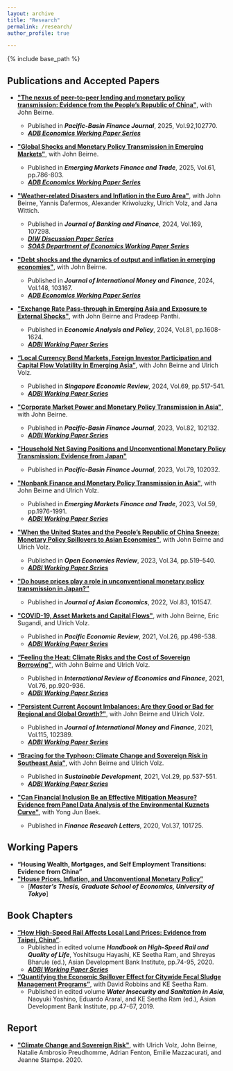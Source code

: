 ```yaml
---
layout: archive
title: "Research"
permalink: /research/
author_profile: true

---
```


{% include base_path %}

## Publications and Accepted Papers

* [**"The nexus of peer-to-peer lending and monetary policy transmission: Evidence from the People’s Republic of China"**](https://doi.org/10.1016/j.pacfin.2025.102770), with John Beirne.
  * Published in ***Pacific-Basin Finance Journal***, 2025, Vol.92,102770.
  * [***ADB Economics Working Paper Series***](https://papers.ssrn.com/sol3/papers.cfm?abstract_id=5009621)

* [**"Global Shocks and Monetary Policy Transmission in Emerging Markets"**](https://doi.org/10.1080/1540496X.2024.2443621), with John Beirne.
  * Published in ***Emerging Markets Finance and Trade***, 2025, Vol.61, pp.786-803.
  * [***ADB Economics Working Paper Series***](https://papers.ssrn.com/sol3/papers.cfm?abstract_id=4825765#)

* [**"Weather-related Disasters and Inflation in the Euro Area"**](https://doi.org/10.1016/j.jbankfin.2024.107298), with John Beirne, Yannis Dafermos, Alexander Kriwoluzky, Ulrich Volz, and Jana Wittich.
  * Published in ***Journal of Banking and Finance***, 2024, Vol.169, 107298.
  * [***DIW Discussion Paper Series***](https://www.diw.de/de/diw_01.c.829793.de/publikationen/diskussionspapiere/2021_1981/the_effects_of_natural_disasters_on_price_stability_in_the_euro_area.html)
  * [***SOAS Department of Economics Working Paper Series***](https://eprints.soas.ac.uk/36029/1/WP244.pdf)

* [**"Debt shocks and the dynamics of output and inflation in emerging economies"**](https://doi.org/10.1016/j.jimonfin.2024.103167), with John Beirne.
  * Published in ***Journal of International Money and Finance***, 2024, Vol.148, 103167.
  * [***ADB Economics Working Paper Series***](https://papers.ssrn.com/sol3/papers.cfm?abstract_id=4929322)

* [**"Exchange Rate Pass-through in Emerging Asia and Exposure to External Shocks"**](https://doi.org/10.1016/j.eap.2023.10.033), with John Beirne and Pradeep Panthi.
  * Published in ***Economic Analysis and Policy***, 2024, Vol.81, pp.1608-1624.
  * [***ADBI Working Paper Series***](https://www.adb.org/publications/exchange-rate-pass-through-in-emerging-asia-and-exposure-to-external-shocks)

* [**“Local Currency Bond Markets, Foreign Investor Participation and Capital Flow Volatility in Emerging Asia”**](https://doi.org/10.1142/S0217590821410083), with John
Beirne and Ulrich Volz.  
  * Published in ***Singapore Economic Review***, 2024, Vol.69, pp.517-541.
  * [***ADBI Working Paper Series***](https://www.adb.org/publications/local-currency-bond-markets-foreign-investor-capital-flow-volatility-asia)

* [**"Corporate Market Power and Monetary Policy Transmission in Asia"**](https://doi.org/10.1016/j.pacfin.2023.102132), with John Beirne.
  * Published in ***Pacific-Basin Finance Journal***, 2023, Vol.82, 102132.
  * [***ADBI Working Paper Series***](https://www.adb.org/publications/corporate-market-power-and-monetary-policy-transmission-in-asia)
* [**"Household Net Saving Positions and Unconventional Monetary Policy Transmission: Evidence from Japan"**](https://doi.org/10.1016/j.pacfin.2023.102032)
  * Published in ***Pacific-Basin Finance Journal***, 2023, Vol.79, 102032.
* [**"Nonbank Finance and Monetary Policy Transmission in Asia"**](https://doi.org/10.1080/1540496X.2022.2156279), with John
Beirne and Ulrich Volz.  
  * Published in ***Emerging Markets Finance and Trade***, 2023, Vol.59, pp.1976-1991.
  * [***ADBI Working Paper Series***](https://www.adb.org/publications/nonbank-finance-and-monetary-policy-transmission-in-asia)
* [**"When the United States and the People’s Republic of China Sneeze: Monetary Policy Spillovers to Asian Economies"**](https://link.springer.com/article/10.1007/s11079-022-09695-1), with John
Beirne and Ulrich Volz.  
  * Published in ***Open Economies Review***, 2023, Vol.34, pp.519–540.
  * [***ADBI Working Paper Series***](https://www.adb.org/publications/when-united-states-prc-sneeze-financial-spillovers-asia)
* [**"Do house prices play a role in unconventional monetary policy transmission in Japan?”**](https://doi.org/10.1016/j.asieco.2022.101547)
  * Published in ***Journal of Asian Economics***, 2022, Vol.83, 101547.
* [**"COVID-19, Asset Markets and Capital Flows"**](https://doi.org/10.1111/1468-0106.12368), with John Beirne, Eric Sugandi, and Ulrich Volz.  
  * Published in ***Pacific Economic Review***, 2021, Vol.26, pp.498-538.
  * [***ADBI Working Paper Series***](https://www.adb.org/publications/financial-market-capital-flow-dynamics-during-covid-19-pandemic)
* [**“Feeling the Heat: Climate Risks and the Cost of Sovereign Borrowing”**](https://www.sciencedirect.com/science/article/abs/pii/S1059056021001659), with John Beirne and Ulrich Volz.  
  * Published in ***International Review of Economics and Finance***, 2021, Vol.76, pp.920-936.
  * [***ADBI Working Paper Series***](https://www.adb.org/publications/feeling-heat-climate-risks-cost-sovereign-borrowing)
* [**"Persistent Current Account Imbalances: Are they Good or Bad for Regional and Global Growth?"**](https://www.sciencedirect.com/science/article/pii/S0261560621000383?via%3Dihub), with John
Beirne and Ulrich Volz.  
  * Published in ***Journal of International Money and Finance***, 2021, Vol.115, 102389.
  * [***ADBI Working Paper Series***](https://www.adb.org/publications/persistent-current-account-imbalances-good-or-bad-regional-global-growth)
* [**“Bracing for the Typhoon: Climate Change and Sovereign Risk in Southeast Asia”**](https://onlinelibrary.wiley.com/doi/full/10.1002/sd.2199), with John
Beirne and Ulrich Volz.  
  * Published in ***Sustainable Development***, 2021, Vol.29, pp.537-551.
  * [***ADBI Working Paper Series***](https://www.adb.org/publications/bracing-typhoon-climate-change-sovereign-risk-southeast-asia)
* [**"Can Financial Inclusion Be an Effective Mitigation Measure? Evidence from Panel Data Analysis of the Environmental Kuznets Curve"**](https://www.sciencedirect.com/science/article/pii/S1544612319314849?dgcid=rss_sd_all), with Yong Jun Baek.  
  * Published in ***Finance Research Letters***, 2020, Vol.37, 101725.

## Working Papers
* **“Housing Wealth, Mortgages, and Self Employment Transitions: Evidence from China”**
* [**"House Prices, Inflation, and Unconventional Monetary Policy”**](https://papers.ssrn.com/sol3/papers.cfm?abstract_id=3174289)
  * [***Master's Thesis, Graduate School of Economics, University of Tokyo***]

## Book Chapters
* [**“How High-Speed Rail Affects Local Land Prices: Evidence from Taipei, China”**](https://www.adb.org/publications/handbook-high-speed-rail-quality-life).  
  * Published in edited volume ***Handbook on High-Speed Rail and Quality of Life***, Yoshitsugu Hayashi, KE Seetha Ram, and Shreyas Bharule (ed.), Asian
Development Bank Institute, pp.74-95, 2020.
  * [***ADBI Working Paper Series***](https://papers.ssrn.com/sol3/papers.cfm?abstract_id=3286235)
* [**“Quantifying the Economic Spillover Effect for Citywide Fecal Sludge Management Programs”**](https://www.adb.org/publications/water-insecurity-and-sanitation-asia), with David Robbins and KE Seetha Ram. 
  * Published in edited volume ***Water Insecurity and Sanitation in Asia***, Naoyuki Yoshino, Eduardo Araral, and KE Seetha Ram (ed.), Asian Development Bank Institute, pp.47-67, 2019.

## Report
* [**"Climate Change and Sovereign Risk"**](https://doi.org/10.25501/SOAS.00033524), with Ulrich Volz, John Beirne, Natalie Ambrosio Preudhomme, Adrian Fenton, Emilie Mazzacurati, and Jeanne Stampe. 2020.

